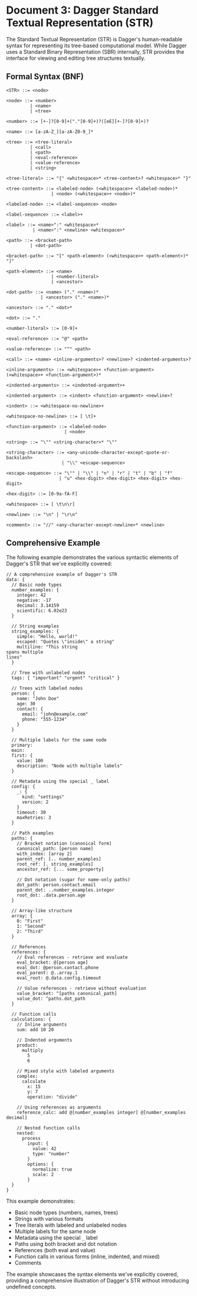 # Document 3: Dagger Standard Textual Representation (STR)

The Standard Textual Representation (STR) is Dagger's human-readable syntax for representing its tree-based computational model. While Dagger uses a Standard Binary Representation (SBR) internally, STR provides the interface for viewing and editing tree structures textually.

## Formal Syntax (BNF)

```
<STR> ::= <node>

<node> ::= <number>
         | <name>
         | <tree>

<number> ::= [+-]?[0-9]+("."[0-9]+)?([eE][+-]?[0-9]+)?

<name> ::= [a-zA-Z_][a-zA-Z0-9_]*

<tree> ::= <tree-literal>
         | <call>
         | <path>
         | <eval-reference>
         | <value-reference>
         | <string>

<tree-literal> ::= "{" <whitespace>* <tree-content>? <whitespace>* "}"

<tree-content> ::= <labeled-node> (<whitespace>+ <labeled-node>)*
                 | <node> (<whitespace>+ <node>)*

<labeled-node> ::= <label-sequence> <node>

<label-sequence> ::= <label>+

<label> ::= <name>":" <whitespace>*
          | <name>":" <newline> <whitespace>*

<path> ::= <bracket-path>
         | <dot-path>

<bracket-path> ::= "[" <path-element> (<whitespace>+ <path-element>)* "]"

<path-element> ::= <name>
                 | <number-literal>
                 | <ancestor>

<dot-path> ::= <name> ("." <name>)*
             | <ancestor> ("." <name>)*

<ancestor> ::= "." <dot>*

<dot> ::= "."

<number-literal> ::= [0-9]+

<eval-reference> ::= "@" <path>

<value-reference> ::= "^" <path>

<call> ::= <name> <inline-arguments>? <newline>? <indented-arguments>?

<inline-arguments> ::= <whitespace>+ <function-argument> (<whitespace>+ <function-argument>)*

<indented-arguments> ::= <indented-argument>+

<indented-argument> ::= <indent> <function-argument> <newline>?

<indent> ::= <whitespace-no-newline>+

<whitespace-no-newline> ::= [ \t]+

<function-argument> ::= <labeled-node>
                      | <node>

<string> ::= "\"" <string-character>* "\""

<string-character> ::= <any-unicode-character-except-quote-or-backslash>
                     | "\\" <escape-sequence>

<escape-sequence> ::= "\"" | "\\" | "n" | "r" | "t" | "b" | "f"
                    | "u" <hex-digit> <hex-digit> <hex-digit> <hex-digit>

<hex-digit> ::= [0-9a-fA-F]

<whitespace> ::= [ \t\n\r]

<newline> ::= "\n" | "\r\n"

<comment> ::= "//" <any-character-except-newline>* <newline>
```

## Comprehensive Example

The following example demonstrates the various syntactic elements of Dagger's STR that we've explicitly covered:

```
// A comprehensive example of Dagger's STR
data: {
  // Basic node types
  number_examples: {
    integer: 42
    negative: -17
    decimal: 3.14159
    scientific: 6.02e23
  }

  // String examples
  string_examples: {
    simple: "Hello, world!"
    escaped: "Quotes \"inside\" a string"
    multiline: "This string
spans multiple
lines"
  }

  // Tree with unlabeled nodes
  tags: { "important" "urgent" "critical" }

  // Trees with labeled nodes
  person: {
    name: "John Doe"
    age: 30
    contact: {
      email: "john@example.com"
      phone: "555-1234"
    }
  }

  // Multiple labels for the same node
  primary:
  main:
  first: {
    value: 100
    description: "Node with multiple labels"
  }

  // Metadata using the special _ label
  config: {
    _: {
      kind: "settings"
      version: 2
    }
    timeout: 30
    maxRetries: 3
  }

  // Path examples
  paths: {
    // Bracket notation (canonical form)
    canonical_path: [person name]
    with_index: [array 2]
    parent_ref: [.. number_examples]
    root_ref: [. string_examples]
    ancestor_ref: [... some_property]

    // Dot notation (sugar for name-only paths)
    dot_path: person.contact.email
    parent_dot: ..number_examples.integer
    root_dot: .data.person.age
  }

  // Array-like structure
  array: {
    0: "First"
    1: "Second"
    2: "Third"
  }

  // References
  references: {
    // Eval references - retrieve and evaluate
    eval_bracket: @[person age]
    eval_dot: @person.contact.phone
    eval_parent: @..array.1
    eval_root: @.data.config.timeout

    // Value references - retrieve without evaluation
    value_bracket: ^[paths canonical_path]
    value_dot: ^paths.dot_path
  }

  // Function calls
  calculations: {
    // Inline arguments
    sum: add 10 20

    // Indented arguments
    product:
      multiply
        5
        6

    // Mixed style with labeled arguments
    complex:
      calculate
        x: 15
        y: 7
        operation: "divide"

    // Using references as arguments
    reference_calc: add @[number_examples integer] @[number_examples decimal]

    // Nested function calls
    nested:
      process
        input: {
          value: 42
          type: "number"
        }
        options: {
          normalize: true
          scale: 2
        }
  }
}
```

This example demonstrates:
- Basic node types (numbers, names, trees)
- Strings with various formats
- Tree literals with labeled and unlabeled nodes
- Multiple labels for the same node
- Metadata using the special `_` label
- Paths using both bracket and dot notation
- References (both eval and value)
- Function calls in various forms (inline, indented, and mixed)
- Comments

The example showcases the syntax elements we've explicitly covered, providing a comprehensive illustration of Dagger's STR without introducing undefined concepts.
